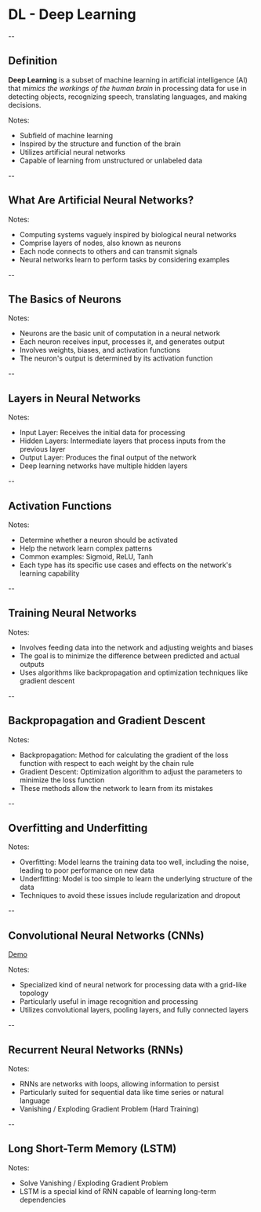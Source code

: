 # DL - Deep Learning

--

## Definition

__Deep Learning__ is a subset of machine learning in artificial intelligence (AI) that _mimics the workings of the human brain_ in processing data for use in detecting objects, recognizing speech, translating languages, and making decisions. 

Notes:
- Subfield of machine learning
- Inspired by the structure and function of the brain
- Utilizes artificial neural networks
- Capable of learning from unstructured or unlabeled data

--

## What Are Artificial Neural Networks?

Notes:
- Computing systems vaguely inspired by biological neural networks
- Comprise layers of nodes, also known as neurons
- Each node connects to others and can transmit signals
- Neural networks learn to perform tasks by considering examples

--

## The Basics of Neurons

Notes:
- Neurons are the basic unit of computation in a neural network
- Each neuron receives input, processes it, and generates output
- Involves weights, biases, and activation functions
- The neuron's output is determined by its activation function

--

## Layers in Neural Networks


Notes:
- Input Layer: Receives the initial data for processing
- Hidden Layers: Intermediate layers that process inputs from the previous layer
- Output Layer: Produces the final output of the network
- Deep learning networks have multiple hidden layers

--

## Activation Functions

Notes:
- Determine whether a neuron should be activated
- Help the network learn complex patterns
- Common examples: Sigmoid, ReLU, Tanh
- Each type has its specific use cases and effects on the network's learning capability

--

## Training Neural Networks



Notes:
- Involves feeding data into the network and adjusting weights and biases
- The goal is to minimize the difference between predicted and actual outputs
- Uses algorithms like backpropagation and optimization techniques like gradient descent

--

## Backpropagation and Gradient Descent


Notes:
- Backpropagation: Method for calculating the gradient of the loss function with respect to each weight by the chain rule
- Gradient Descent: Optimization algorithm to adjust the parameters to minimize the loss function
- These methods allow the network to learn from its mistakes

--

## Overfitting and Underfitting


Notes:
- Overfitting: Model learns the training data too well, including the noise, leading to poor performance on new data
- Underfitting: Model is too simple to learn the underlying structure of the data
- Techniques to avoid these issues include regularization and dropout

--

## Convolutional Neural Networks (CNNs)

[Demo](https://poloclub.github.io/cnn-explainer/)

Notes:
- Specialized kind of neural network for processing data with a grid-like topology
- Particularly useful in image recognition and processing
- Utilizes convolutional layers, pooling layers, and fully connected layers

--

## Recurrent Neural Networks (RNNs)

Notes:
- RNNs are networks with loops, allowing information to persist
- Particularly suited for sequential data like time series or natural language
- Vanishing / Exploding Gradient Problem (Hard Training)

--

## Long Short-Term Memory (LSTM)

Notes:
- Solve Vanishing / Exploding Gradient Problem
- LSTM is a special kind of RNN capable of learning long-term dependencies